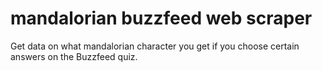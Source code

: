 # mandalorian buzzfeed web scraper

Get data on what mandalorian character you get if you choose certain answers on the Buzzfeed quiz.
